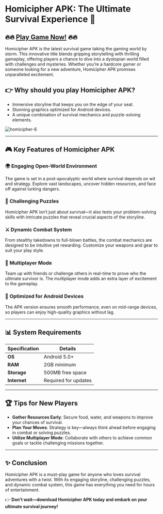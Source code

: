 # Homicipher APK: The Ultimate Survival Experience 🌟  

## 🔥🔥 [Play Game Now!](https://bom.so/r7PLTn) 🔥🔥 
Homicipher APK is the latest survival game taking the gaming world by storm. This innovative title blends gripping storytelling with thrilling gameplay, offering players a chance to dive into a dystopian world filled with challenges and mysteries. Whether you’re a hardcore gamer or someone looking for a new adventure, Homicipher APK promises unparalleled excitement.  

## 👉 **Why should you play Homicipher APK?**  
- Immersive storyline that keeps you on the edge of your seat.  
- Stunning graphics optimized for Android devices.  
- A unique combination of survival mechanics and puzzle-solving elements.  

![homicipher-6](https://github.com/user-attachments/assets/672aaa5f-0364-4024-a0e9-2ddf03d9e14b)

---

## 🎮 Key Features of Homicipher APK  

### 🌍 **Engaging Open-World Environment**  
The game is set in a post-apocalyptic world where survival depends on wit and strategy. Explore vast landscapes, uncover hidden resources, and face off against lurking dangers.  

### 🧩 **Challenging Puzzles**  
Homicipher APK isn’t just about survival—it also tests your problem-solving skills with intricate puzzles that reveal crucial aspects of the storyline.  

### ⚔️ **Dynamic Combat System**  
From stealthy takedowns to full-blown battles, the combat mechanics are designed to be intuitive yet rewarding. Customize your weapons and gear to suit your play style.  

### 👥 **Multiplayer Mode**  
Team up with friends or challenge others in real-time to prove who the ultimate survivor is. The multiplayer mode adds an extra layer of excitement to the gameplay.  

### 🔋 **Optimized for Android Devices**  
The APK version ensures smooth performance, even on mid-range devices, so players can enjoy high-quality graphics without lag.   

---

## 📊 System Requirements  

| **Specification**     | **Details**          |  
|------------------------|----------------------|  
| **OS**                | Android 5.0+         |  
| **RAM**               | 2GB minimum          |  
| **Storage**           | 500MB free space     |  
| **Internet**          | Required for updates |  

---

## 🏆 Tips for New Players  

- **Gather Resources Early**: Secure food, water, and weapons to improve your chances of survival.  
- **Plan Your Moves**: Strategy is key—always think ahead before engaging in combat or solving puzzles.  
- **Utilize Multiplayer Mode**: Collaborate with others to achieve common goals or tackle challenging missions together.  
 
---

## ✨ Conclusion  

Homicipher APK is a must-play game for anyone who loves survival adventures with a twist. With its engaging storyline, challenging puzzles, and dynamic combat system, this game has everything you need for hours of entertainment.  

👉 **Don’t wait—download Homicipher APK today and embark on your ultimate survival journey!**  
